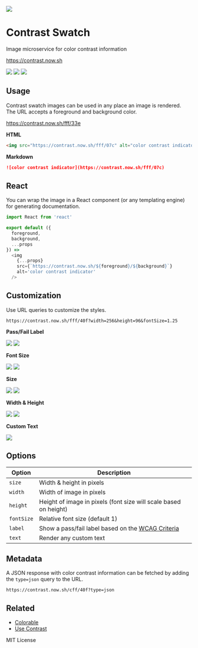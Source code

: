 
[![][hero]][hero]

[hero]: https://contrast.now.sh/cff/40f?size=256

# Contrast Swatch

Image microservice for color contrast information

https://contrast.now.sh

[![][a]][a]
[![][b]][b]
[![][c]][c]

[a]: https://contrast.now.sh/bcf/409
[b]: https://contrast.now.sh/98f/206
[c]: https://contrast.now.sh/fff/40f

## Usage

Contrast swatch images can be used in any place an image is rendered.
The URL accepts a foreground and background color.

<https://contrast.now.sh/fff/33e>

**HTML**

```html
<img src="https://contrast.now.sh/fff/07c" alt="color contrast indicator" />
```

**Markdown**

```md
![color contrast indicator](https://contrast.now.sh/fff/07c)
```

## React

You can wrap the image in a React component (or any templating engine) for generating documentation.

```js
import React from 'react'

export default ({
  foreground,
  background,
  ...props
}) =>
  <img
    {...props}
    src={`https://contrast.now.sh/${foreground}/${background}`}
    alt='color contrast indicator'
  />
```

## Customization

Use URL queries to customize the styles.

```
https://contrast.now.sh/fff/40f?width=256&height=96&fontSize=1.25
```

**Pass/Fail Label**

[![][pass]][pass]
[![][fail]][fail]

[pass]: https://contrast.now.sh/cff/40f?width=256&height=128&label=1
[fail]: https://contrast.now.sh/a6f/40f?width=256&height=128&label=1

**Font Size**

[![][smallfont]][smallfont]
[![][largefont]][largefont]

[smallfont]: https://contrast.now.sh/cff/40f?width=256&height=128&fontSize=0.5
[largefont]: https://contrast.now.sh/cff/40f?width=256&height=128&fontSize=2

**Size**

[![][large]][large]
[![][small]][small]

[large]: https://contrast.now.sh/cff/40f?size=320
[small]: https://contrast.now.sh/cff/40f?size=48

**Width & Height**

[![][wide]][wide]
[![][tall]][tall]

[wide]: https://contrast.now.sh/cff/40f?width=256&height=48
[tall]: https://contrast.now.sh/cff/40f?width=32&height=48

**Custom Text**

[![][text]][text]

[text]: https://contrast.now.sh/cff/40f?width=256&text=Aa

## Options


Option | Description
---|---
`size`      | Width & height in pixels
`width`     | Width of image in pixels
`height`    | Height of image in pixels (font size will scale based on height)
`fontSize`  | Relative font size (default 1)
`label`     | Show a pass/fail label based on the [WCAG Criteria][wcag]
`text`      | Render any custom text

## Metadata

A JSON response with color contrast information can be fetched by adding the `type=json` query to the URL.

```
https://contrast.now.sh/cff/40f?type=json
```

[wcag]: https://www.w3.org/TR/UNDERSTANDING-WCAG20/visual-audio-contrast-contrast.html

## Related

- [Colorable](https://colorable.jxnblk.com)
- [Use Contrast](https://usecontrast.com/)

MIT License
